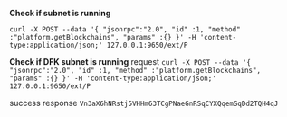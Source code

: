 **Check if subnet is running**

`curl -X POST --data '{ "jsonrpc":"2.0", "id" :1, "method" :"platform.getBlockchains", "params" :{} }' -H 'content-type:application/json;' 127.0.0.1:9650/ext/P`

**Check if DFK subnet is running**
request
`curl -X POST --data '{ "jsonrpc":"2.0", "id" :1, "method" :"platform.getBlockchains", "params" :{} }' -H 'content-type:application/json;' 127.0.0.1:9650/ext/P`

success response
`Vn3aX6hNRstj5VHHm63TCgPNaeGnRSqCYXQqemSqDd2TQH4qJ`
